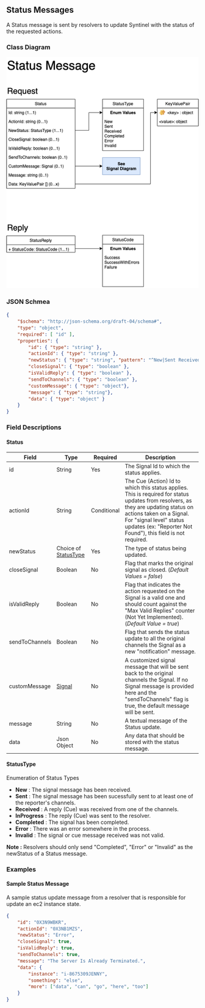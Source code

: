 ## Status Messages

A Status message is sent by resolvers to update Syntinel with the status of the requested actions.

### Class Diagram
![Signal Message](../../resources/draw.io/ClassDiagram-StatusMessage.png)

### JSON Schmea
````json
{
    "$schema": "http://json-schema.org/draft-04/schema#",
    "type": "object",
    "required": [ "id" ],
    "properties": {
        "id": { "type": "string" },
        "actionId": { "type": "string" },
        "newStatus": { "type": "string", "pattern": "^New|Sent Received|SentToResolver|Completed|Error|Invalid$" },
        "closeSignal": { "type": "boolean" },
        "isValidReply": { "type": "boolean" },
        "sendToChannels": { "type": "boolean" },
        "customMessage": { "type": "object"},
        "message": { "type": "string"},
        "data": { "type": "object" }
    }
}
````

### Field Descriptions

#### **Status**
|Field|Type|Required|Description
|-----|----|--------|-----------
|id|String|Yes|The Signal Id to which the status applies.
|actionId|String|Conditional|The Cue (Action) Id to which this status applies.  This is required for status updates from resolvers, as they are updating status on actions taken on a Signal.  For "signal level" status updates (ex: "Reporter Not Found"), this field is not required.
|newStatus|Choice of [StatusType](#statustype)|Yes|The type of status being updated.
|closeSignal|Boolean|No|Flag that marks the original signal as closed. (*Default Values = false*)
|isValidReply|Boolean|No|Flag that indicates the action requested on the Signal is a valid one and should count against the "Max Valid Replies" counter (Not Yet Implemented).  (*Default Value = true*)
|sendToChannels|Boolean|No|Flag that sends the status update to all the original channels the Signal as a new "notification" message.
|customMessage|[Signal](./signal-request.md)|No|A customized signal message that will be sent back to the original channels the Signal.  If no Signal message is provided here and the "sendToChannels" flag is true, the default message will be sent.
|message|String|No|A textual message of the Status update.
|data|Json Object|No|Any data that should be stored with the status message.

#### StatusType
Enumeration of Status Types

- **New** : The signal message has been received.
- **Sent** : The signal message has been sucessfully sent to at least one of the reporter's channels.
- **Received** : A reply (Cue) was received from one of the channels.
- **InProgress** : The reply (Cue) was sent to the resolver.
- **Completed** : The signal has been completed.
- **Error** : There was an error somewhere in the process.
- **Invalid** : The signal or cue message received was not valid.

**Note :** Resolvers should only send "Completed", "Error" or "Invalid" as the newStatus of a Status message.

### Examples

#### **Sample Status Message**

A sample status update message from a resolver that is responsible for update an ec2 instance state.

````json
{	
	"id": "0X3N9WBKR", 
	"actionId": "0X3NB1MZS", 
	"newStatus": "Error", 
	"closeSignal": true, 
	"isValidReply": true,
    "sendToChannels": true,
    "message": "The Server Is Already Terminated.",
    "data": {
        "instance": "i-8675309JENNY",
        "something": "else",
        "more": ["data", "can", "go", "here", "too"]
    }
}
````
